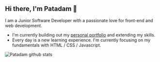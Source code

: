 ## Hi there, I'm Patadam 👋

I am a Junior Software Developer with a passionate love for front-end and web development.

- I'm currently building out my <a href='https://patadamrich.com/'>personal portfolio</a> and extending my skills.
- Every day is a new learning experience. I'm currently focusing on my fundamentals with HTML / CSS / Javascript.


![Patadam github stats](https://github-readme-stats.vercel.app/api?username=Patadam&show_icons=true&hide_border=true)


<!--
**Patadam/Patadam** is a ✨ _special_ ✨ repository because its `README.md` (this file) appears on your GitHub profile.

Here are some ideas to get you started:

- 🔭 I’m currently working on ...
- 🌱 I’m currently learning ...
- 👯 I’m looking to collaborate on ...
- 🤔 I’m looking for help with ...
- 💬 Ask me about ...
- 📫 How to reach me: ...
- 😄 Pronouns: ...
- ⚡ Fun fact: ...
-->
